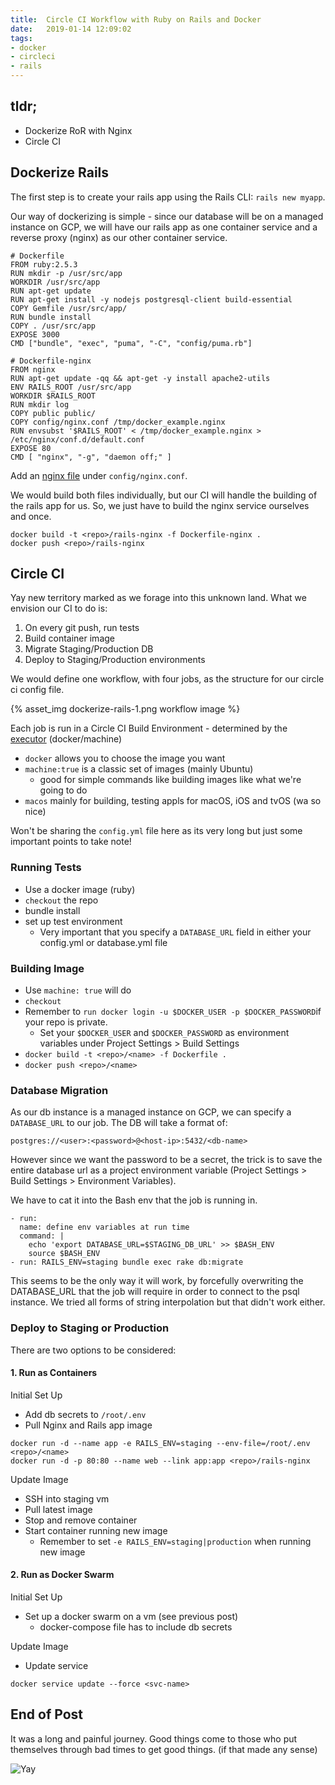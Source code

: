 ```yaml
---
title:  Circle CI Workflow with Ruby on Rails and Docker
date:   2019-01-14 12:09:02
tags: 
- docker
- circleci
- rails
---
```


## tldr;

- Dockerize RoR with Nginx
- Circle CI 
<!-- more -->

## Dockerize Rails

The first step is to create your rails app using the Rails CLI: `rails new myapp`. 

Our way of dockerizing is simple - since our database will be on a managed instance on GCP, we will have our rails app as one container service and a reverse proxy (nginx) as our other container service.

```
# Dockerfile
FROM ruby:2.5.3
RUN mkdir -p /usr/src/app
WORKDIR /usr/src/app
RUN apt-get update 
RUN apt-get install -y nodejs postgresql-client build-essential
COPY Gemfile /usr/src/app/
RUN bundle install
COPY . /usr/src/app
EXPOSE 3000
CMD ["bundle", "exec", "puma", "-C", "config/puma.rb"]
```

```
# Dockerfile-nginx
FROM nginx
RUN apt-get update -qq && apt-get -y install apache2-utils
ENV RAILS_ROOT /usr/src/app
WORKDIR $RAILS_ROOT
RUN mkdir log
COPY public public/
COPY config/nginx.conf /tmp/docker_example.nginx
RUN envsubst '$RAILS_ROOT' < /tmp/docker_example.nginx > /etc/nginx/conf.d/default.conf
EXPOSE 80
CMD [ "nginx", "-g", "daemon off;" ]
```
Add an [nginx file](https://codepany.com/blog/rails-5-and-docker-puma-nginx/#crayon-5c3c29a8a6e6f239458221) under `config/nginx.conf`.

We would build both files individually, but our CI will handle the building of the rails app for us. So, we just have to build the nginx service ourselves and once. 
```
docker build -t <repo>/rails-nginx -f Dockerfile-nginx .
docker push <repo>/rails-nginx
```

## Circle CI 
Yay new territory marked as we forage into this unknown land. What we envision our CI to do is:
1. On every git push, run tests
2. Build container image
3. Migrate Staging/Production DB
4. Deploy to Staging/Production environments

We would define one workflow, with four jobs, as the structure for our circle ci config file. 

{% asset_img dockerize-rails-1.png workflow image %}

Each job is run in a Circle CI Build Environment - determined by the [executor](https://circleci.com/docs/2.0/configuration-reference/#docker--machine--macosexecutor) (docker/machine)
- `docker` allows you to choose the image you want
- `machine:true` is a classic set of images (mainly Ubuntu)
  - good for simple commands like building images like what we're going to do 
- `macos` mainly for building, testing appls for macOS, iOS and tvOS (wa so nice)

Won't be sharing the `config.yml` file here as its very long but just some important points to take note!

### Running Tests
- Use a docker image (ruby)
- `checkout` the repo
- bundle install 
- set up test environment 
  - Very important that you specify a `DATABASE_URL` field in either your config.yml or database.yml file 

### Building Image
- Use `machine: true` will do
- `checkout`
- Remember to `run docker login -u $DOCKER_USER -p $DOCKER_PASSWORD`if your repo is private.
  - Set your `$DOCKER_USER` and `$DOCKER_PASSWORD` as environment variables under Project Settings > Build Settings
- `docker build -t <repo>/<name> -f Dockerfile .`
- `docker push <repo>/<name>`

### Database Migration 
As our db instance is a managed instance on GCP, we can specify a `DATABASE_URL` to our job. The DB will take a format of: 
```
postgres://<user>:<password>@<host-ip>:5432/<db-name>
```

However since we want the password to be a secret, the trick is to save the entire database url as a project environment variable (Project Settings > Build Settings > Environment Variables). 

We have to cat it into the Bash env that the job is running in. 

```
- run: 
  name: define env variables at run time
  command: |
    echo 'export DATABASE_URL=$STAGING_DB_URL' >> $BASH_ENV
    source $BASH_ENV
- run: RAILS_ENV=staging bundle exec rake db:migrate
```

This seems to be the only way it will work, by forcefully overwriting the DATABASE_URL that the job will require in order to connect to the psql instance. We tried all forms of string interpolation but that didn't work either.

### Deploy to Staging or Production
There are two options to be considered: 

#### 1. Run as Containers
Initial Set Up
- Add db secrets to  `/root/.env`
- Pull Nginx and Rails app image
```
docker run -d --name app -e RAILS_ENV=staging --env-file=/root/.env <repo>/<name>
docker run -d -p 80:80 --name web --link app:app <repo>/rails-nginx
```

Update Image
- SSH into staging vm
- Pull latest image
- Stop and remove container
- Start container running new image
  - Remember to set `-e RAILS_ENV=staging|production` when running new image 

#### 2. Run as Docker Swarm
Initial Set Up
- Set up a docker swarm on a vm (see previous post)
  - docker-compose file has to include db secrets

Update Image
- Update service 
```
docker service update --force <svc-name>
```

## End of Post
It was a long and painful journey. Good things come to those who put themselves through bad times to get good things. (if that made any sense)


![Yay](https://media.giphy.com/media/3ohc1a0nE5CcRTLdeg/giphy.gif)
